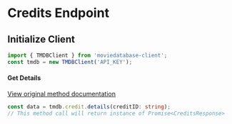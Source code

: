 # Credits Endpoint

## Initialize Client
```ts
import { TMDBClient } from 'moviedatabase-client';
const tmdb = new TMDBClient('API_KEY');
```

#### Get Details
[View original method documentation](https://developers.themoviedb.org/3/credits/get-credit-details)
```ts
const data = tmdb.credit.details(creditID: string);
// This method call will return instance of Promise<CreditsResponse>
``` 

